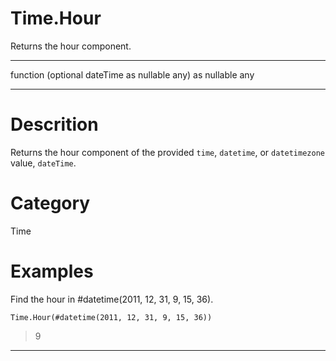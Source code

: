 ﻿# Time.Hour
Returns the hour component.
***
function (optional dateTime as nullable any) as nullable any
***
# Descrition 
Returns the hour component of the provided <code>time</code>, <code>datetime</code>, or <code>datetimezone</code> value, <code>dateTime</code>.
# Category 
Time
# Examples 
Find the hour in #datetime(2011, 12, 31, 9, 15, 36).
```
Time.Hour(#datetime(2011, 12, 31, 9, 15, 36))
```
> 9
***

